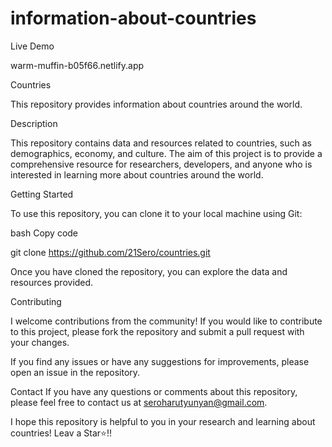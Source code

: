 # information-about-countries
Live Demo

warm-muffin-b05f66.netlify.app


Countries

This repository provides information about countries around the world.

Description

This repository contains data and resources related to countries, such as demographics, economy, and culture. The aim of this project is to provide a comprehensive resource for researchers, developers, and anyone who is interested in learning more about countries around the world.

Getting Started

To use this repository, you can clone it to your local machine using Git:

bash
Copy code

git clone https://github.com/21Sero/countries.git

Once you have cloned the repository, you can explore the data and resources provided.

Contributing

I welcome contributions from the community! If you would like to contribute to this project, please fork the repository and submit a pull request with your changes.

If you find any issues or have any suggestions for improvements, please open an issue in the repository.

Contact
If you have any questions or comments about this repository, please feel free to contact us at seroharutyunyan@gmail.com.

I hope this repository is helpful to you in your research and learning about countries!
Leav a Star⭐!!

